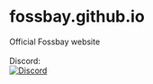# fossbay.github.io
Official Fossbay website <br><br>
Discord:  
<a href="https://discord.gg/j2rRgZPCAk" target="_blank">
  <img alt="Discord" src="https://img.shields.io/badge/Discord-open-brightgreen" />
